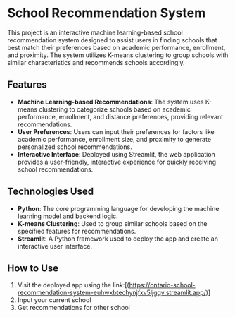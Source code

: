 # School Recommendation System

This project is an interactive machine learning-based school recommendation system designed to assist users in finding schools that best match their preferences based on academic performance, enrollment, and proximity. The system utilizes K-means clustering to group schools with similar characteristics and recommends schools accordingly.

## Features

- **Machine Learning-based Recommendations**: The system uses K-means clustering to categorize schools based on academic performance, enrollment, and distance preferences, providing relevant recommendations.
- **User Preferences**: Users can input their preferences for factors like academic performance, enrollment size, and proximity to generate personalized school recommendations.
- **Interactive Interface**: Deployed using Streamlit, the web application provides a user-friendly, interactive experience for quickly receiving school recommendations.

## Technologies Used

- **Python**: The core programming language for developing the machine learning model and backend logic.
- **K-means Clustering**: Used to group similar schools based on the specified features for recommendations.
- **Streamlit**: A Python framework used to deploy the app and create an interactive user interface.

## How to Use

1. Visit the deployed app using the link:[(https://ontario-school-recommendation-system-euhwxbtechynjfxv5ljgqv.streamlit.app/)]
2. Input your current school
3. Get recommendations for other school
